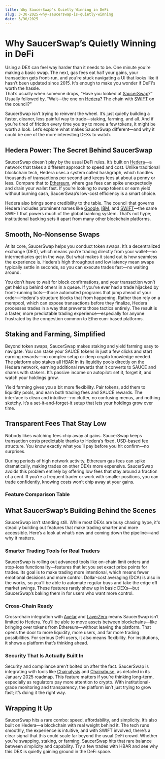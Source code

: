 ```yaml
---
title: Why SaucerSwap's Quietly Winning in DeFi
slug: 3-30-2025-why-saucerswap-is-quietly-winning
date: 3/30/2025
---
```


# Why SaucerSwap’s Quietly Winning in DeFi

Using a DEX can feel way harder than it needs to be. One minute you’re making a basic swap. The next, gas fees eat half your gains, your transaction gets front-run, and you're stuck navigating a UI that looks like it hasn’t been updated since 2015. It's enough to make you wonder if DeFi's worth the hassle.  
That’s usually when someone drops, “Have you looked at [SaucerSwap](https://www.saucerswap.finance/)?” Usually followed by, “Wait—the one on [Hedera](https://hedera.com/)? The chain with [SWIFT](https://www.swift.com/) on the council?”

SaucerSwap isn’t trying to reinvent the wheel. It’s just quietly building a faster, cleaner, less painful way to trade—staking, farming, and all. And if you’re tired of friction every time you try to move a few tokens, it might be worth a look. Let’s explore what makes SaucerSwap different—and why it could be one of the more interesting DEXs to watch.


## Hedera Power: The Secret Behind SaucerSwap

SaucerSwap doesn’t play by the usual DeFi rules. It’s built on [Hedera](https://hedera.com/)—a network that takes a different approach to speed and cost. Unlike traditional blockchain tech, Hedera uses a system called hashgraph, which handles thousands of transactions per second and keeps fees at about a penny or less. Compare that to [Ethereum](https://ethereum.org/), where gas fees can spike unexpectedly and drain your wallet fast. If you’re looking to swap tokens or earn yield without burning cash, SaucerSwap’s low-cost efficiency is a smart choice.

Hedera also brings some credibility to the table. The council that governs Hedera includes prominent names like [Google](https://www.google.com/), [IBM](https://www.ibm.com/), and [SWIFT](https://www.swift.com/)—the same SWIFT that powers much of the global banking system. That’s not hype; institutional backing sets it apart from many other blockchain platforms.


## Smooth, No-Nonsense Swaps

At its core, SaucerSwap helps you conduct token swaps. It’s a decentralized exchange (DEX), which means you’re trading directly from your wallet—no intermediaries get in the way. But what makes it stand out is how seamless the experience is. Hedera’s high throughput and low latency mean swaps typically settle in seconds, so you can execute trades fast—no waiting around.

You don’t have to wait for block confirmations, and your transaction won’t get held up behind others in a queue. If you’ve ever had a trade hijacked by front-running bots—those automated programs that jump ahead of your order—Hedera's structure blocks that from happening. Rather than rely on a mempool, which can expose transactions before they finalize, Hedera processes trades in a way that prevents those tactics entirely. The result is a faster, more predictable trading experience—especially for anyone frustrated by the congestion common to Ethereum-based platforms.


## Staking and Farming, Simplified

Beyond token swaps, SaucerSwap makes staking and yield farming easy to navigate. You can stake your SAUCE tokens in just a few clicks and start earning rewards—no complex setup or deep crypto knowledge needed. The platform also stakes all HBAR in its liquidity pools directly on the Hedera network, earning additional rewards that it converts to SAUCE and shares with stakers. It’s passive income on autopilot: set it, forget it, and watch your holdings grow.

Yield farming gives you a bit more flexibility. Pair tokens, add them to liquidity pools, and earn both trading fees and SAUCE rewards. The interface is clean and intuitive—no clutter, no confusing menus, and nothing sketchy. It’s a set-it-and-forget-it setup that lets your holdings grow over time.


## Transparent Fees That Stay Low

Nobody likes watching fees chip away at gains. SaucerSwap keeps transaction costs predictable thanks to Hedera’s fixed, USD-based fee structure. You know exactly what you’ll pay before you hit confirm—no surprises. 

During periods of high network activity, Ethereum gas fees can spike dramatically, making trades on other DEXs more expensive. SaucerSwap avoids this problem entirely by offering low fees that stay around a fraction of a cent. If you’re a frequent trader or work with smaller positions, you can trade confidently, knowing costs won’t chip away at your gains.

### Feature Comparison Table


## What SaucerSwap’s Building Behind the Scenes

SaucerSwap isn’t standing still. While most DEXs are busy chasing hype, it's steadily building out features that make trading smarter and more accessible. Here’s a look at what’s new and coming down the pipeline—and why it matters.

### Smarter Trading Tools for Real Traders

SaucerSwap is rolling out advanced tools like on-chain limit orders and stop-loss functionality—features that let you set exact price points for trades. Its goal is to make trading more intentional, which means fewer emotional decisions and more control. Dollar-cost averaging (DCA) is also in the works, so you’ll be able to automate regular buys and take the edge off market swings. These features rarely show up in basic DEXs—but SaucerSwap’s baking them in for users who want more control.

### Cross-Chain Ready

Cross-chain integration with [Axelar](https://axelar.network/) and [LayerZero](https://layerzero.network/) means SaucerSwap isn’t limited to Hedera. You’ll be able to move assets between blockchains—like bringing over tokens from Ethereum—without leaving the platform. That opens the door to more liquidity, more users, and far more trading possibilities. For serious DeFi users, it also means flexibility. For institutions, it shows a platform that’s thinking ahead.

### Security That Is Actually Built In

Security and compliance aren’t bolted on after the fact. SaucerSwap is integrating with tools like [Chainalysis](https://www.chainalysis.com/) and [Chainabuse](https://www.chainabuse.com/), as detailed in its January 2025 roadmap. This feature matters if you’re thinking long-term, especially as regulators pay more attention to crypto. With institutional-grade monitoring and transparency, the platform isn’t just trying to grow fast; it’s doing it the right way.

## Wrapping It Up

SaucerSwap hits a rare combo: speed, affordability, and simplicity. It’s also built on Hedera—a blockchain with real weight behind it. The tech runs smoothly, the experience is intuitive, and with SWIFT involved, there’s a clear signal that this could scale far beyond the usual DeFi crowd. Whether you’re swapping, staking, or farming, SaucerSwap hits that rare balance between simplicity and capability. Try a few trades with HBAR and see why this DEX is quietly gaining ground in the DeFi space.
